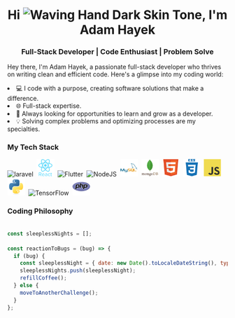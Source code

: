 <h1 align="center">Hi <img src="https://raw.githubusercontent.com/Tarikul-Islam-Anik/Animated-Fluent-Emojis/master/Emojis/Hand%20gestures/Waving%20Hand.png" alt="Waving Hand Dark Skin Tone" width="40" height="40" />, I'm Adam Hayek </h1>
<h3 align="center">Full-Stack Developer | Code Enthusiast | Problem Solve </h3>

<p>Hey there, I'm Adam Hayek, a passionate full-stack developer who thrives on writing clean and efficient code. Here's a glimpse into my coding world:</p>
<li>💻 I code with a purpose, creating software solutions that make a difference.</li>
<li>🌐 Full-stack expertise.</li>
<li>🔧 Always looking for opportunities to learn and grow as a developer.</li>
<li>💡 Solving complex problems and optimizing processes are my specialties.</li>
<h3> My Tech Stack</h3>
<div>
  
  <img src="https://cdn.jsdelivr.net/gh/devicons/devicon/icons/laravel/laravel-plain-wordmark.svg" title="Laravel" alt="laravel" width="40" height="40"/>&nbsp;
  <img src="https://github.com/devicons/devicon/blob/master/icons/react/react-original-wordmark.svg" title="React" alt="React" width="40" height="40"/>&nbsp;
  <img src="https://cdn.jsdelivr.net/gh/devicons/devicon/icons/flutter/flutter-original.svg" title="Flutter" alt="Flutter" width="40" height="40"/>&nbsp;
  <img src="https://cdn.jsdelivr.net/gh/devicons/devicon/icons/nodejs/nodejs-original.svg" title="NodeJS" alt="NodeJS" width="40" height="40"/>&nbsp;
  <img src="https://github.com/devicons/devicon/blob/master/icons/mysql/mysql-original-wordmark.svg" title="MySQL"  alt="MySQL" width="40" height="40"/>&nbsp;
  <img src="https://github.com/devicons/devicon/blob/master/icons/mongodb/mongodb-original-wordmark.svg" title="Mongodb"  alt="Mongdb" width="40" height="40"/>&nbsp;
  <img src="https://github.com/devicons/devicon/blob/master/icons/html5/html5-original.svg" title="HTML5" alt="HTML" width="40" height="40"/>&nbsp;
  <img src="https://github.com/devicons/devicon/blob/master/icons/css3/css3-plain-wordmark.svg"  title="CSS3" alt="CSS" width="40" height="40"/>&nbsp;
  <img src="https://github.com/devicons/devicon/blob/master/icons/javascript/javascript-original.svg" title="JavaScript" alt="JavaScript" width="40" height="40"/>&nbsp;
  <img src='https://github.com/devicons/devicon/blob/master/icons/python/python-original.svg' title="Python" alt="python" width="40" height="40"/>&nbsp;
  <img src="https://cdn.jsdelivr.net/gh/devicons/devicon/icons/tensorflow/tensorflow-original.svg" title="tensorFlow & tensorFlow.Js" alt="TensorFlow" width="40" height="40" />&nbsp;
  <img src="https://github.com/devicons/devicon/blob/master/icons/php/php-original.svg" title="Php" alt="php" width="40" height="40"/>&nbsp;
</div>

### Coding Philosophy

```javascript

const sleeplessNights = [];

const reactionToBugs = (bug) => {
  if (bug) {
    const sleeplessNight = { date: new Date().toLocaleDateString(), type: 'React Bug' };
    sleeplessNights.push(sleeplessNight);
    refillCoffee();
  } else {
    moveToAnotherChallenge();
  }
};
